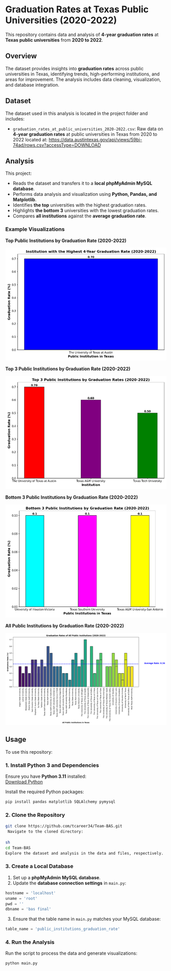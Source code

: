 # Graduation Rates at Texas Public Universities (2020-2022)

This repository contains data and analysis of **4-year graduation rates** at **Texas public universities** from **2020 to 2022**.

## Overview

The dataset provides insights into **graduation rates** across public universities in Texas, identifying trends, high-performing institutions, and areas for improvement. The analysis includes data cleaning, visualization, and database integration.

## Dataset

The dataset used in this analysis is located in the project folder and includes:

- `graduation_rates_at_public_universities_2020-2022.csv`: Raw data on **4-year graduation rates** at public universities in Texas from 2020 to 2022 located at: https://data.austintexas.gov/api/views/59bi-74ad/rows.csv?accessType=DOWNLOAD

## Analysis

This project:
- Reads the dataset and transfers it to a **local phpMyAdmin MySQL database**.
- Performs data analysis and visualization using **Python, Pandas, and Matplotlib**.
- Identifies **the top** universities with the highest graduation rates.
- Highlights **the bottom 3** universities with the lowest graduation rates.
- Compares **all institutions** against the **average graduation rate**.

### Example Visualizations

**Top Public Institutions by Graduation Rate (2020-2022)**

![Top 3 Public Institution](https://github.com/tcareer34/Team-BAS/blob/Team_Test/Figure_1.png)



**Top 3 Public Institutions by Graduation Rate (2020-2022)**

![Top 3 Public Institution](https://github.com/tcareer34/Team-BAS/blob/Team_Test/Figure_2.png)



**Bottom 3 Public Institutions by Graduation Rate (2020-2022)**

![Bottom 3 Institutions](https://github.com/tcareer34/Team-BAS/blob/Team_Test/Figure_3.png)



**All Public Institutions by Graduation Rate (2020-2022)**

![Average graduation rate](https://github.com/tcareer34/Team-BAS/blob/Team_Test/Figure_4.png)



## Usage

To use this repository:

### 1. Install Python 3 and Dependencies

Ensure you have **Python 3.11** installed:  
[Download Python](https://www.python.org/downloads/)

Install the required Python packages:

```sh
pip install pandas matplotlib SQLAlchemy pymysql
```

### 2. Clone the Repository

```sh
git clone https://github.com/tcareer34/Team-BAS.git
 Navigate to the cloned directory:

sh
cd Team-BAS
Explore the dataset and analysis in the data and files, respectively.
```

### 3. Create a Local Database

1. Set up a **phpMyAdmin MySQL database**.
2. Update the **database connection settings** in `main.py`:

```python
hostname = 'localhost'
uname = 'root'
pwd = ''
dbname = 'bas final'
```

3. Ensure that the table name in `main.py` matches your MySQL database:

```python
table_name = 'public_institutions_graduation_rate'
```

### 4. Run the Analysis

Run the script to process the data and generate visualizations:

```sh
python main.py
```


